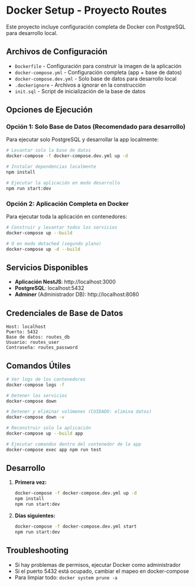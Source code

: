 # Docker Setup - Proyecto Routes

Este proyecto incluye configuración completa de Docker con PostgreSQL para desarrollo local.

## Archivos de Configuración

- `Dockerfile` - Configuración para construir la imagen de la aplicación
- `docker-compose.yml` - Configuración completa (app + base de datos)
- `docker-compose.dev.yml` - Solo base de datos para desarrollo local
- `.dockerignore` - Archivos a ignorar en la construcción
- `init.sql` - Script de inicialización de la base de datos

## Opciones de Ejecución

### Opción 1: Solo Base de Datos (Recomendado para desarrollo)

Para ejecutar solo PostgreSQL y desarrollar la app localmente:

```bash
# Levantar solo la base de datos
docker-compose -f docker-compose.dev.yml up -d

# Instalar dependencias localmente
npm install

# Ejecutar la aplicación en modo desarrollo
npm run start:dev
```

### Opción 2: Aplicación Completa en Docker

Para ejecutar toda la aplicación en contenedores:

```bash
# Construir y levantar todos los servicios
docker-compose up --build

# O en modo detached (segundo plano)
docker-compose up -d --build
```

## Servicios Disponibles

- **Aplicación NestJS**: http://localhost:3000
- **PostgreSQL**: localhost:5432
- **Adminer** (Administrador DB): http://localhost:8080

## Credenciales de Base de Datos

```
Host: localhost
Puerto: 5432
Base de datos: routes_db
Usuario: routes_user
Contraseña: routes_password
```

## Comandos Útiles

```bash
# Ver logs de los contenedores
docker-compose logs -f

# Detener los servicios
docker-compose down

# Detener y eliminar volúmenes (CUIDADO: elimina datos)
docker-compose down -v

# Reconstruir solo la aplicación
docker-compose up --build app

# Ejecutar comandos dentro del contenedor de la app
docker-compose exec app npm run test
```

## Desarrollo

1. **Primera vez:**

   ```bash
   docker-compose -f docker-compose.dev.yml up -d
   npm install
   npm run start:dev
   ```

2. **Días siguientes:**
   ```bash
   docker-compose -f docker-compose.dev.yml start
   npm run start:dev
   ```

## Troubleshooting

- Si hay problemas de permisos, ejecutar Docker como administrador
- Si el puerto 5432 está ocupado, cambiar el mapeo en docker-compose
- Para limpiar todo: `docker system prune -a`
